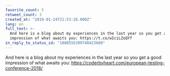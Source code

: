 ```yaml
---
favorite_count: 5
retweet_count: 3
created_at: "2019-01-24T21:53:26.000Z"
lang: en
full_text: >-
  And here is a blog about my experiences in the last year so you get a good
  impression of what awaits you: https://t.co/wIciLZoQYf
in_reply_to_status_id: "1088555399748423680"
---
```


And here is a blog about my experiences in the last year so you get a good
impression of what awaits you:
<https://coderbyheart.com/european-testing-conference-2018/>
